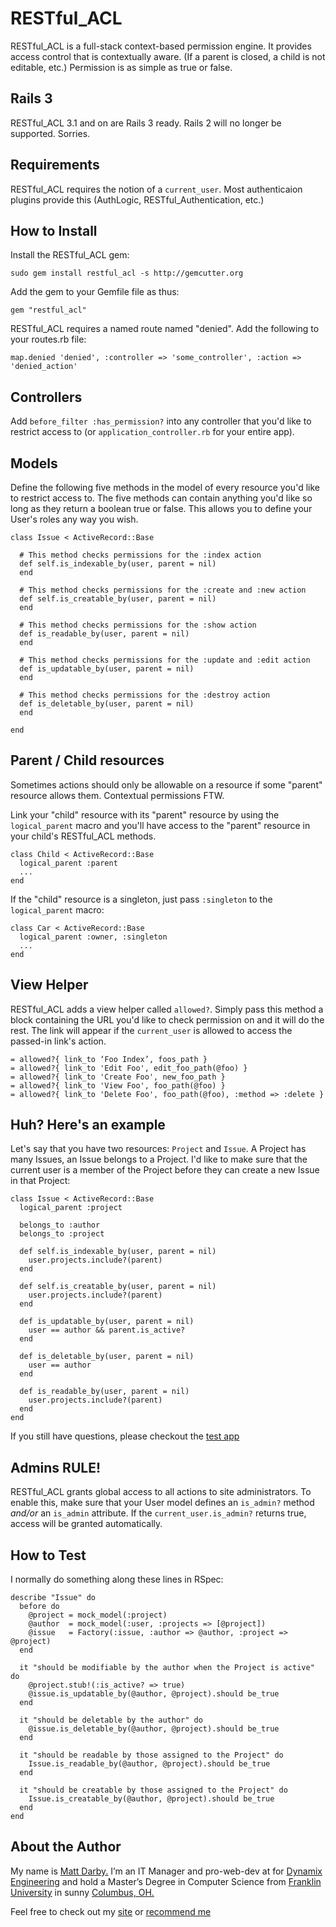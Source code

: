 RESTful_ACL
===========
RESTful_ACL is a full-stack context-based permission engine. It provides access control that is contextually aware. (If a parent is closed, a child is not editable, etc.) Permission is as simple as true or false.

Rails 3
-------
RESTful_ACL 3.1 and on are Rails 3 ready. Rails 2 will no longer be supported. Sorries.

Requirements
------------
RESTful_ACL requires the notion of a `current_user`. Most authenticaion plugins provide this (AuthLogic, RESTful_Authentication, etc.)

How to Install
--------------
Install the RESTful_ACL gem:

    sudo gem install restful_acl -s http://gemcutter.org

Add the gem to your Gemfile file as thus:

    gem "restful_acl"

RESTful_ACL requires a named route named "denied". Add the following to your routes.rb file:

    map.denied 'denied', :controller => 'some_controller', :action => 'denied_action'

Controllers
-----------
Add `before_filter :has_permission?` into any controller that you'd like to restrict access to (or `application_controller.rb` for your entire app).

Models
------
Define the following five methods in the model of every resource you'd like to restrict access to. The five methods can contain anything you'd like so long as they return a boolean true or false. This allows you to define your User's roles any way you wish.

    class Issue < ActiveRecord::Base

      # This method checks permissions for the :index action
      def self.is_indexable_by(user, parent = nil)
      end

      # This method checks permissions for the :create and :new action
      def self.is_creatable_by(user, parent = nil)
      end

      # This method checks permissions for the :show action
      def is_readable_by(user, parent = nil)
      end

      # This method checks permissions for the :update and :edit action
      def is_updatable_by(user, parent = nil)
      end

      # This method checks permissions for the :destroy action
      def is_deletable_by(user, parent = nil)
      end

    end

Parent / Child resources
------------------------

Sometimes actions should only be allowable on a resource if some "parent" resource allows them. Contextual permissions FTW.

Link your "child" resource with its "parent" resource by using the `logical_parent` macro and you'll have access to the "parent" resource in your child's RESTful_ACL methods.

    class Child < ActiveRecord::Base
      logical_parent :parent
      ...
    end

If the "child" resource is a singleton, just pass `:singleton` to the `logical_parent` macro:

    class Car < ActiveRecord::Base
      logical_parent :owner, :singleton
      ...
    end

View Helper
-----------

RESTful_ACL adds a view helper called `allowed?`. Simply pass this method a block containing the URL you'd like to check permission on and it will do the rest.
The link will appear if the `current_user` is allowed to access the passed-in link's action.

    = allowed?{ link_to ‘Foo Index’, foos_path }
    = allowed?{ link_to 'Edit Foo', edit_foo_path(@foo) }
    = allowed?{ link_to 'Create Foo', new_foo_path }
    = allowed?{ link_to 'View Foo', foo_path(@foo) }
    = allowed?{ link_to 'Delete Foo', foo_path(@foo), :method => :delete }


Huh? Here's an example
----------------------
Let's say that you have two resources: `Project` and `Issue`. A Project has many Issues, an Issue belongs to a Project. I'd like to make sure that the current user is a member of the Project before they can create a new Issue in that Project:

    class Issue < ActiveRecord::Base
      logical_parent :project

      belongs_to :author
      belongs_to :project

      def self.is_indexable_by(user, parent = nil)
        user.projects.include?(parent)
      end

      def self.is_creatable_by(user, parent = nil)
        user.projects.include?(parent)
      end

      def is_updatable_by(user, parent = nil)
        user == author && parent.is_active?
      end

      def is_deletable_by(user, parent = nil)
        user == author
      end

      def is_readable_by(user, parent = nil)
        user.projects.include?(parent)
      end
    end

If you still have questions, please checkout the [test app](http://github.com/mdarby/restful_acl_app)

Admins RULE!
------------
RESTful_ACL grants global access to all actions to site administrators. To enable this, make sure that your User model defines an `is_admin?` method *and/or* an `is_admin` attribute. If the `current_user.is_admin?` returns true, access will be granted automatically.

How to Test
-----------
I normally do something along these lines in RSpec:

    describe "Issue" do
      before do
        @project = mock_model(:project)
        @author  = mock_model(:user, :projects => [@project])
        @issue   = Factory(:issue, :author => @author, :project => @project)
      end

      it "should be modifiable by the author when the Project is active" do
        @project.stub!(:is_active? => true)
        @issue.is_updatable_by(@author, @project).should be_true
      end

      it "should be deletable by the author" do
        @issue.is_deletable_by(@author, @project).should be_true
      end

      it "should be readable by those assigned to the Project" do
        Issue.is_readable_by(@author, @project).should be_true
      end

      it "should be creatable by those assigned to the Project" do
        Issue.is_creatable_by(@author, @project).should be_true
      end
    end

About the Author
----------------
My name is [Matt Darby.](http://blog.matt-darby.com) I’m an IT Manager and pro-web-dev at for [Dynamix Engineering](http://dynamix-ltd.com) and hold a Master’s Degree in Computer Science from [Franklin University](http://www.franklin.edu) in sunny [Columbus, OH.](http://en.wikipedia.org/wiki/Columbus,_Ohio)

Feel free to check out my [site](http://matt-darby.com) or [recommend me](http://www.workingwithrails.com/person/10908-matt-darby)
